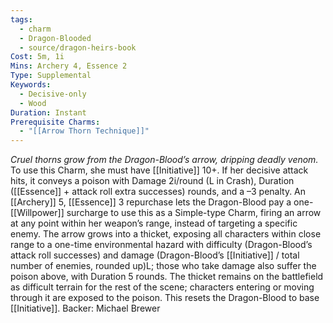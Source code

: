 ```yaml
---
tags:
  - charm
  - Dragon-Blooded
  - source/dragon-heirs-book
Cost: 5m, 1i
Mins: Archery 4, Essence 2
Type: Supplemental
Keywords:
  - Decisive-only
  - Wood
Duration: Instant
Prerequisite Charms:
  - "[[Arrow Thorn Technique]]"
---
```

*Cruel thorns grow from the Dragon-Blood’s arrow, dripping deadly venom.*
To use this Charm, she must have [[Initiative]] 10+. If her decisive attack hits, it conveys a poison with Damage 2i/round (L in Crash), Duration ([[Essence]] + attack roll extra successes) rounds, and a –3 penalty.
An [[Archery]] 5, [[Essence]] 3 repurchase lets the Dragon-Blood pay a one-[[Willpower]] surcharge to use this as a Simple-type Charm, firing an arrow at any point within her weapon’s range, instead of targeting a specific enemy. The arrow grows into a thicket, exposing all characters within close range to a one-time environmental hazard with difficulty (Dragon-Blood’s attack roll successes) and damage (Dragon-Blood’s [[Initiative]] / total number of enemies, rounded up)L; those who take damage also suffer the poison above, with Duration 5 rounds. The thicket remains on the battlefield as difficult terrain for the rest of the scene; characters entering or moving through it are exposed to the poison. This resets the Dragon-Blood to base [[Initiative]].
Backer: Michael Brewer